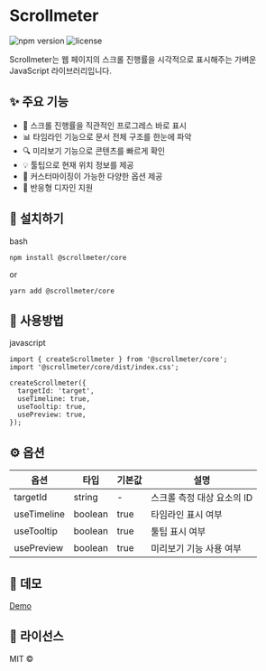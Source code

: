 # Scrollmeter

![npm version](https://img.shields.io/npm/v/@scrollmeter/core)
![license](https://img.shields.io/npm/l/@scrollmeter/core)

Scrollmeter는 웹 페이지의 스크롤 진행률을 시각적으로 표시해주는 가벼운 JavaScript 라이브러리입니다.

## ✨ 주요 기능

- 🎯 스크롤 진행률을 직관적인 프로그레스 바로 표시
- 📊 타임라인 기능으로 문서 전체 구조를 한눈에 파악
- 🔍 미리보기 기능으로 콘텐츠를 빠르게 확인
- 💡 툴팁으로 현재 위치 정보를 제공
- 🎨 커스터마이징이 가능한 다양한 옵션 제공
- 📱 반응형 디자인 지원

## 🚀 설치하기

bash

```
npm install @scrollmeter/core
```

or

```
yarn add @scrollmeter/core
```

## 🔧 사용방법

javascript

```
import { createScrollmeter } from '@scrollmeter/core';
import '@scrollmeter/core/dist/index.css';

createScrollmeter({
  targetId: 'target',
  useTimeline: true,
  useTooltip: true,
  usePreview: true,
});
```

## ⚙️ 옵션

| 옵션        | 타입    | 기본값 | 설명                       |
| ----------- | ------- | ------ | -------------------------- |
| targetId    | string  | -      | 스크롤 측정 대상 요소의 ID |
| useTimeline | boolean | true   | 타임라인 표시 여부         |
| useTooltip  | boolean | true   | 툴팁 표시 여부             |
| usePreview  | boolean | true   | 미리보기 기능 사용 여부    |

## 🌟 데모

[Demo](https://freechird2.github.io/scrollmeter)

## 📝 라이선스

MIT ©
